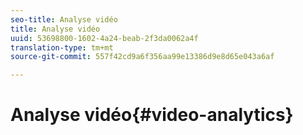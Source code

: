```yaml
---
seo-title: Analyse vidéo
title: Analyse vidéo
uuid: 53698800-1602-4a24-beab-2f3da0062a4f
translation-type: tm+mt
source-git-commit: 557f42cd9a6f356aa99e13386d9e8d65e043a6af

---
```



# Analyse vidéo{#video-analytics}

